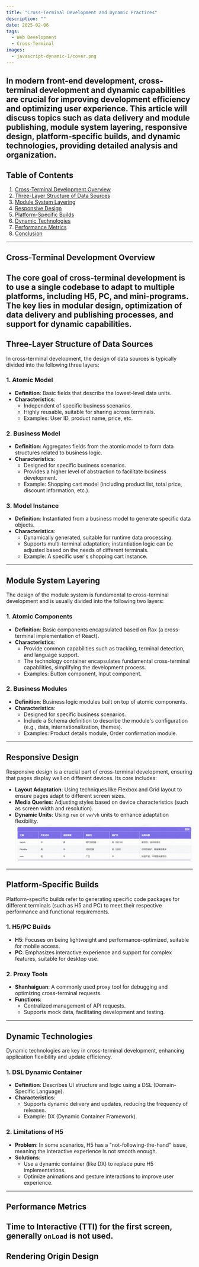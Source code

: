 ```yaml
---
title: "Cross-Terminal Development and Dynamic Practices"
description: ""
date: 2025-02-06
tags:
  - Web Development
  - Cross-Terminal
images:
  - javascript-dynamic-1/cover.png
---
```

In modern front-end development, cross-terminal development and dynamic capabilities are crucial for improving development efficiency and optimizing user experience. This article will discuss topics such as **data delivery and module publishing**, **module system layering**, **responsive design**, **platform-specific builds**, and **dynamic technologies**, providing detailed analysis and organization.
---
## Table of Contents
1. [Cross-Terminal Development Overview](#跨端开发概述)
2. [Three-Layer Structure of Data Sources](#数据源的三层结构)
3. [Module System Layering](#模块系统分层)
4. [Responsive Design](#响应式设计)
5. [Platform-Specific Builds](#分端构建)
6. [Dynamic Technologies](#动态化技术)
7. [Performance Metrics](#性能指标)
8. [Conclusion](#总结)
---
## Cross-Terminal Development Overview
The core goal of cross-terminal development is to use a single codebase to adapt to multiple platforms, including H5, PC, and mini-programs. The key lies in modular design, optimization of data delivery and publishing processes, and support for dynamic capabilities.
---
## Three-Layer Structure of Data Sources
In cross-terminal development, the design of data sources is typically divided into the following three layers:
### 1. Atomic Model
- **Definition**: Basic fields that describe the lowest-level data units.
- **Characteristics**:
  - Independent of specific business scenarios.
  - Highly reusable, suitable for sharing across terminals.
  - Examples: User ID, product name, price, etc.
### 2. Business Model
- **Definition**: Aggregates fields from the atomic model to form data structures related to business logic.
- **Characteristics**:
  - Designed for specific business scenarios.
  - Provides a higher level of abstraction to facilitate business development.
  - Example: Shopping cart model (including product list, total price, discount information, etc.).
### 3. Model Instance
- **Definition**: Instantiated from a business model to generate specific data objects.
- **Characteristics**:
  - Dynamically generated, suitable for runtime data processing.
  - Supports multi-terminal adaptation; instantiation logic can be adjusted based on the needs of different terminals.
  - Example: A specific user's shopping cart instance.
---
## Module System Layering
The design of the module system is fundamental to cross-terminal development and is usually divided into the following two layers:
### 1. Atomic Components
- **Definition**: Basic components encapsulated based on Rax (a cross-terminal implementation of React).
- **Characteristics**:
  - Provide common capabilities such as tracking, terminal detection, and language support.
  - The technology container encapsulates fundamental cross-terminal capabilities, simplifying the development process.
  - Examples: Button component, Input component.
### 2. Business Modules
- **Definition**: Business logic modules built on top of atomic components.
- **Characteristics**:
  - Designed for specific business scenarios.
  - Include a Schema definition to describe the module's configuration (e.g., data, internationalization, themes).
  - Examples: Product details module, Order confirmation module.
---
## Responsive Design
Responsive design is a crucial part of cross-terminal development, ensuring that pages display well on different devices. Its core includes:
- **Layout Adaptation**: Using techniques like Flexbox and Grid layout to ensure pages adapt to different screen sizes.
- **Media Queries**: Adjusting styles based on device characteristics (such as screen width and resolution).
- **Dynamic Units**: Using `rem` or `vw/vh` units to enhance adaptation flexibility.
![alt text](image.png)
---
## Platform-Specific Builds
Platform-specific builds refer to generating specific code packages for different terminals (such as H5 and PC) to meet their respective performance and functional requirements.
### 1. H5/PC Builds
- **H5**: Focuses on being lightweight and performance-optimized, suitable for mobile access.
- **PC**: Emphasizes interactive experience and support for complex features, suitable for desktop use.
### 2. Proxy Tools
- **Shanhaiguan**: A commonly used proxy tool for debugging and optimizing cross-terminal requests.
- **Functions**:
  - Centralized management of API requests.
  - Supports mock data, facilitating development and testing.
---
## Dynamic Technologies
Dynamic technologies are key in cross-terminal development, enhancing application flexibility and update efficiency.
### 1. DSL Dynamic Container
- **Definition**: Describes UI structure and logic using a DSL (Domain-Specific Language).
- **Characteristics**:
  - Supports dynamic delivery and updates, reducing the frequency of releases.
  - Example: DX (Dynamic Container Framework).
### 2. Limitations of H5
- **Problem**: In some scenarios, H5 has a "not-following-the-hand" issue, meaning the interactive experience is not smooth enough.
- **Solutions**:
  - Use a dynamic container (like DX) to replace pure H5 implementations.
  - Optimize animations and gesture interactions to improve user experience.
---
## Performance Metrics
Time to Interactive (TTI) for the first screen, generally `onLoad` is not used.
---
## Rendering Origin Design
